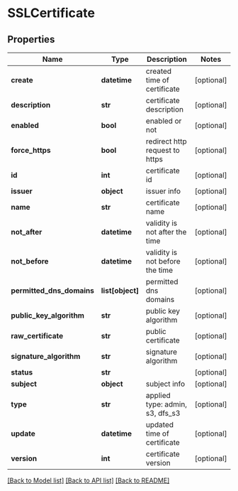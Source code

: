 # SSLCertificate

## Properties
Name | Type | Description | Notes
------------ | ------------- | ------------- | -------------
**create** | **datetime** | created time of certificate | [optional] 
**description** | **str** | certificate description | [optional] 
**enabled** | **bool** | enabled or not | [optional] 
**force_https** | **bool** | redirect http request to https | [optional] 
**id** | **int** | certificate id | [optional] 
**issuer** | **object** | issuer info | [optional] 
**name** | **str** | certificate name | [optional] 
**not_after** | **datetime** | validity is not after the time | [optional] 
**not_before** | **datetime** | validity is not before the time | [optional] 
**permitted_dns_domains** | **list[object]** | permitted dns domains | [optional] 
**public_key_algorithm** | **str** | public key algorithm | [optional] 
**raw_certificate** | **str** | public certificate | [optional] 
**signature_algorithm** | **str** | signature algorithm | [optional] 
**status** | **str** |  | [optional] 
**subject** | **object** | subject info | [optional] 
**type** | **str** | applied type: admin, s3, dfs_s3 | [optional] 
**update** | **datetime** | updated time of certificate | [optional] 
**version** | **int** | certificate version | [optional] 

[[Back to Model list]](../README.md#documentation-for-models) [[Back to API list]](../README.md#documentation-for-api-endpoints) [[Back to README]](../README.md)


